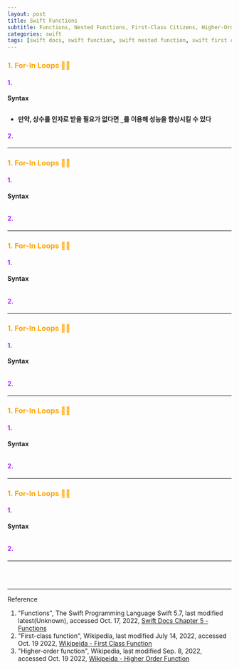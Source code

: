 ```yaml
---
layout: post
title: Swift Functions
subtitle: Functions, Nested Functions, First-Class Citizens, Higher-Order Functions
categories: swift
tags: [swift docs, swift function, swift nested function, swift first class citizen, swift higher order function]
---
```


### <span style="color: orange">1. For-In Loops 👩‍💻</span>


#### <span style="color: rgba(166, 42, 254, 1)">1. </span>

__Syntax__

```swift
```

* __만약, 상수를 인자로 받을 필요가 없다면 `_`를 이용해 성능을 향상시킬 수 있다__


#### <span style="color: rgba(166, 42, 254, 1)">2. </span>

---



### <span style="color: orange">1. For-In Loops 👩‍💻</span>


#### <span style="color: rgba(166, 42, 254, 1)">1. </span>

__Syntax__

```swift
```



#### <span style="color: rgba(166, 42, 254, 1)">2. </span>

---



### <span style="color: orange">1. For-In Loops 👩‍💻</span>


#### <span style="color: rgba(166, 42, 254, 1)">1. </span>

__Syntax__

```swift
```



#### <span style="color: rgba(166, 42, 254, 1)">2. </span>

---



### <span style="color: orange">1. For-In Loops 👩‍💻</span>


#### <span style="color: rgba(166, 42, 254, 1)">1. </span>

__Syntax__

```swift
```



#### <span style="color: rgba(166, 42, 254, 1)">2. </span>

---



### <span style="color: orange">1. For-In Loops 👩‍💻</span>


#### <span style="color: rgba(166, 42, 254, 1)">1. </span>

__Syntax__

```swift
```



#### <span style="color: rgba(166, 42, 254, 1)">2. </span>

---



### <span style="color: orange">1. For-In Loops 👩‍💻</span>


#### <span style="color: rgba(166, 42, 254, 1)">1. </span>

__Syntax__

```swift
```



#### <span style="color: rgba(166, 42, 254, 1)">2. </span>

---





<br><br>

---
Reference

1. "Functions", The Swift Programming Language Swift 5.7, last modified latest(Unknown), accessed Oct. 17, 2022, [Swift Docs Chapter 5 - Functions](https://docs.swift.org/swift-book/LanguageGuide/Functions.html#)
2. "First-class function", Wikipedia, last modified July 14, 2022, accessed Oct. 19 2022, [Wikipeida - First Class Function](https://en.wikipedia.org/wiki/First-class_function)
3. "Higher-order function", Wikipedia, last modified Sep. 8, 2022, accessed Oct. 19 2022, [Wikipeida - Higher Order Function](https://en.wikipedia.org/wiki/Higher-order_function)
